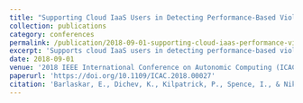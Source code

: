 ```yaml
---
title: "Supporting Cloud IaaS Users in Detecting Performance-Based Violation for Streaming Applications"
collection: publications
category: conferences
permalink: /publication/2018-09-01-supporting-cloud-iaas-performance-violation-detection
excerpt: 'Supports cloud IaaS users in detecting performance-based violations for streaming applications through cloud monitoring and QoS violation detection mechanisms to ensure service quality and throughput requirements.'
date: 2018-09-01
venue: '2018 IEEE International Conference on Autonomic Computing (ICAC)'
paperurl: 'https://doi.org/10.1109/ICAC.2018.00027'
citation: 'Barlaskar, E., Dichev, K., Kilpatrick, P., Spence, I., & Nikolopoulos, D. S. (2018). &quot;Supporting Cloud IaaS Users in Detecting Performance-Based Violation for Streaming Applications.&quot; In <i>2018 IEEE International Conference on Autonomic Computing (ICAC)</i>, 163-168. https://doi.org/10.1109/ICAC.2018.00027'
---
```

